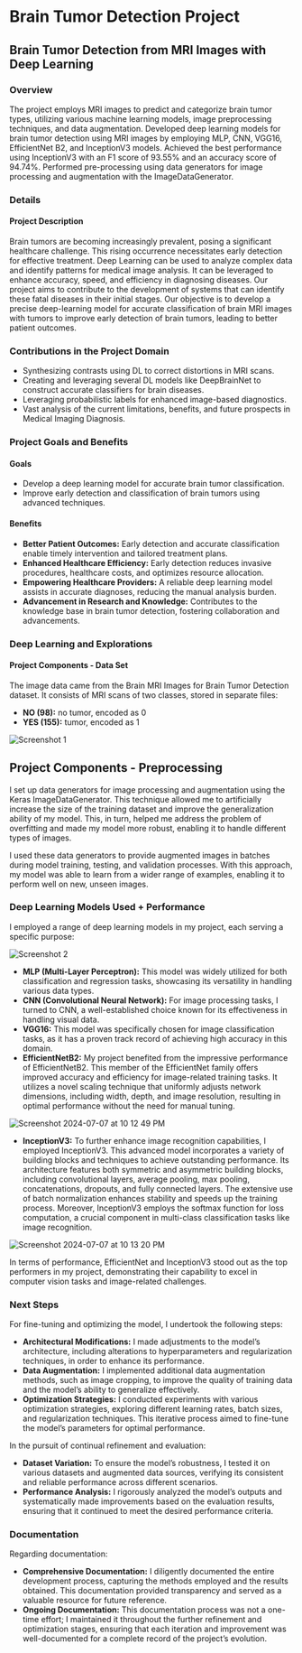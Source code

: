 # Brain Tumor Detection Project

## Brain Tumor Detection from MRI Images with Deep Learning

### Overview
The project employs MRI images to predict and categorize brain tumor types, utilizing various machine learning models, image preprocessing techniques, and data augmentation.
Developed deep learning models for brain tumor detection using MRI images by employing MLP, CNN, VGG16, EfficientNet B2, and InceptionV3 models. Achieved the best performance using InceptionV3 with an F1 score of 93.55% and an accuracy score of 94.74%. Performed pre-processing using data generators for image processing and augmentation with the ImageDataGenerator.

### Details
#### Project Description
Brain tumors are becoming increasingly prevalent, posing a significant healthcare challenge. This rising occurrence necessitates early detection for effective treatment. Deep Learning can be used to analyze complex data and identify patterns for medical image analysis. It can be leveraged to enhance accuracy, speed, and efficiency in diagnosing diseases. Our project aims to contribute to the development of systems that can identify these fatal diseases in their initial stages. Our objective is to develop a precise deep-learning model for accurate classification of brain MRI images with tumors to improve early detection of brain tumors, leading to better patient outcomes.

### Contributions in the Project Domain
- Synthesizing contrasts using DL to correct distortions in MRI scans.
- Creating and leveraging several DL models like DeepBrainNet to construct accurate classifiers for brain diseases.
- Leveraging probabilistic labels for enhanced image-based diagnostics.
- Vast analysis of the current limitations, benefits, and future prospects in Medical Imaging Diagnosis.

### Project Goals and Benefits
#### Goals
- Develop a deep learning model for accurate brain tumor classification.
- Improve early detection and classification of brain tumors using advanced techniques.

#### Benefits
- **Better Patient Outcomes:** Early detection and accurate classification enable timely intervention and tailored treatment plans.
- **Enhanced Healthcare Efficiency:** Early detection reduces invasive procedures, healthcare costs, and optimizes resource allocation.
- **Empowering Healthcare Providers:** A reliable deep learning model assists in accurate diagnoses, reducing the manual analysis burden.
- **Advancement in Research and Knowledge:** Contributes to the knowledge base in brain tumor detection, fostering collaboration and advancements.

### Deep Learning and Explorations
#### Project Components - Data Set
The image data came from the Brain MRI Images for Brain Tumor Detection dataset. It consists of MRI scans of two classes, stored in separate files:
- **NO (98):** no tumor, encoded as 0
- **YES (155):** tumor, encoded as 1

![Screenshot 1](https://github.com/Uditishah/Brain-Tumor-Detection-/assets/157534932/736d9b68-cb64-4ab8-ab1a-7416ff5af959)
## Project Components - Preprocessing

I set up data generators for image processing and augmentation using the Keras ImageDataGenerator. This technique allowed me to artificially increase the size of the training dataset and improve the generalization ability of my model. This, in turn, helped me address the problem of overfitting and made my model more robust, enabling it to handle different types of images.

I used these data generators to provide augmented images in batches during model training, testing, and validation processes. With this approach, my model was able to learn from a wider range of examples, enabling it to perform well on new, unseen images.

### Deep Learning Models Used + Performance

I employed a range of deep learning models in my project, each serving a specific purpose:

![Screenshot 2](https://github.com/Uditishah/Brain-Tumor-Detection-/assets/157534932/8380ba2a-536c-4f7f-ba79-b588793922f4)

- **MLP (Multi-Layer Perceptron):** This model was widely utilized for both classification and regression tasks, showcasing its versatility in handling various data types.
- **CNN (Convolutional Neural Network):** For image processing tasks, I turned to CNN, a well-established choice known for its effectiveness in handling visual data.
- **VGG16:** This model was specifically chosen for image classification tasks, as it has a proven track record of achieving high accuracy in this domain.
- **EfficientNetB2:** My project benefited from the impressive performance of EfficientNetB2. This member of the EfficientNet family offers improved accuracy and efficiency for image-related training tasks. It utilizes a novel scaling technique that uniformly adjusts network dimensions, including width, depth, and image resolution, resulting in optimal performance without the need for manual tuning.

![Screenshot 2024-07-07 at 10 12 49 PM](https://github.com/Uditishah/Brain-Tumor-Detection-/assets/157534932/855f02de-8dca-4cc6-80a5-7bfd713934a7)

- **InceptionV3:** To further enhance image recognition capabilities, I employed InceptionV3. This advanced model incorporates a variety of building blocks and techniques to achieve outstanding performance. Its architecture features both symmetric and asymmetric building blocks, including convolutional layers, average pooling, max pooling, concatenations, dropouts, and fully connected layers. The extensive use of batch normalization enhances stability and speeds up the training process. Moreover, InceptionV3 employs the softmax function for loss computation, a crucial component in multi-class classification tasks like image recognition.

![Screenshot 2024-07-07 at 10 13 20 PM](https://github.com/Uditishah/Brain-Tumor-Detection-/assets/157534932/52ff1fd5-c8d6-49c6-ac86-f03ba07a8568)

In terms of performance, EfficientNet and InceptionV3 stood out as the top performers in my project, demonstrating their capability to excel in computer vision tasks and image-related challenges.

### Next Steps

For fine-tuning and optimizing the model, I undertook the following steps:

- **Architectural Modifications:** I made adjustments to the model’s architecture, including alterations to hyperparameters and regularization techniques, in order to enhance its performance.
- **Data Augmentation:** I implemented additional data augmentation methods, such as image cropping, to improve the quality of training data and the model’s ability to generalize effectively.
- **Optimization Strategies:** I conducted experiments with various optimization strategies, exploring different learning rates, batch sizes, and regularization techniques. This iterative process aimed to fine-tune the model’s parameters for optimal performance.

In the pursuit of continual refinement and evaluation:

- **Dataset Variation:** To ensure the model’s robustness, I tested it on various datasets and augmented data sources, verifying its consistent and reliable performance across different scenarios.
- **Performance Analysis:** I rigorously analyzed the model’s outputs and systematically made improvements based on the evaluation results, ensuring that it continued to meet the desired performance criteria.

### Documentation

Regarding documentation:

- **Comprehensive Documentation:** I diligently documented the entire development process, capturing the methods employed and the results obtained. This documentation provided transparency and served as a valuable resource for future reference.
- **Ongoing Documentation:** This documentation process was not a one-time effort; I maintained it throughout the further refinement and optimization stages, ensuring that each iteration and improvement was well-documented for a complete record of the project’s evolution.
